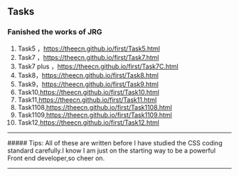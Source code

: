 ## Tasks
### Fanished the works of JRG
1. Task5 ，https://theecn.github.io/first/Task5.html
2. Task7 ，https://theecn.github.io/first/Task7.html
3. Task7 plus ，https://theecn.github.io/first/Task7C.html
4. Task8，https://theecn.github.io/first/Task8.html
5. Task9，https://theecn.github.io/first/Task9.html
6. Task10,https://theecn.github.io/first/Task10.html
7. Task11,https://theecn.github.io/first/Task11.html
8. Task1108,https://theecn.github.io/first/Task1108.html
9. Task1109,https://theecn.github.io/first/Task1109.html
10. Task12,https://theecn.github.io/first/Task12.html
<hr>
##### Tips:
All of these are written before I have studied the CSS coding standard carefully.I know 
I am just on the starting way to be a powerful Front end developer,so cheer on.
<hr>
